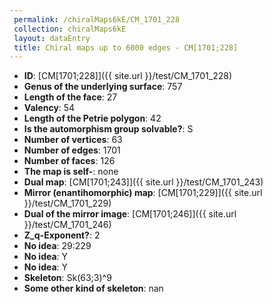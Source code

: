 ```yaml
--- 
 permalink: /chiralMaps6kE/CM_1701_228 
 collection: chiralMaps6kE
 layout: dataEntry
 title: Chiral maps up to 6000 edges - CM[1701;228]
---
```


- **ID**: [CM[1701;228]]({{ site.url }}/test/CM_1701_228)
- **Genus of the underlying surface**: 757
- **Length of the face**: 27
- **Valency**: 54
- **Length of the Petrie polygon**: 42
- **Is the automorphism group solvable?**: S
- **Number of vertices**: 63
- **Number of edges**: 1701
- **Number of faces**: 126
- **The map is self-**: none
- **Dual map**: [CM[1701;243]]({{ site.url }}/test/CM_1701_243)
- **Mirror (enantihomorphic) map**: [CM[1701;229]]({{ site.url }}/test/CM_1701_229)
- **Dual of the mirror image**: [CM[1701;246]]({{ site.url }}/test/CM_1701_246)
- **Z_q-Exponent?**: 2
- **No idea**:  29:229
- **No idea**: Y
- **No idea**: Y
- **Skeleton**: Sk(63;3)^9
- **Some other kind of skeleton**: nan
